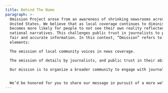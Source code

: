 ```yaml
---
title: Behind The Name
paragraph: >-
  Omission Project arose from an awareness of shrinking newsrooms across the
  United States. We believe that as local coverage continues to diminish, it
  becomes more likely for people to not see their own reality reflected in
  national narratives. This challenges public trust in journalists to provide
  fair and accurate information. In this context, “Omission” refers to two
  elements:

  The omission of local community voices in news coverage.

  The omission of details by journalists, and public trust in their ability to maintain integrity.

  Our mission is to organize a broader community to engage with journalism through the medium of clothing. We aim to put garments in conversation with media ecology; bringing awareness to media literacy and the contemporary conditions of the digital landscape. 50% of our profits are donated to Report for America with the intention of supporting the growth of emerging journalists and local journalism.


  We’d be honored for you to share our message in pursuit of a more well-informed public.
---
```


